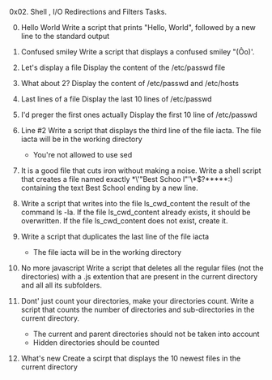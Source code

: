 0x02. Shell , I/O Redirections and Filters
Tasks.

0. Hello World
   Write a script that prints "Hello, World", followed by a new line to      the standard output

1. Confused smiley
   Write a script that displays a confused smiley "(Ôo)'.

2. Let's display a file
   Display the content of the /etc/passwd file

3. What about 2?
   Display the content of /etc/passwd and /etc/hosts

4. Last lines of a file
   Display the last 10 lines of /etc/passwd

5. I'd preger the first ones actually
   Display the first 10 line of /etc/passwd

6. Line #2
   Write a script that displays the third line of the file iacta.
   The file iacta will be in the working directory
   * You're not allowed to use sed

7. It is a good file that cuts iron without making a noise.
   Write a shell script that creates a file named exactly \*\\'"Best Schoo   l"\'\\*$\?\*\*\*\*\*:) containing the text Best School ending by a new    line.

8. Write a script that writes into the file ls_cwd_content the result of     the command ls -la. If the file ls_cwd_content already exists, it         should be overwritten. If the file ls_cwd_content does not exist,         create it.

9. Write a script that duplicates the last line of the file iacta
   * The file iacta will be in the working directory

10. No more javascript
   Write a script that deletes all the regular files (not the directories)   with a .js extention that are present in the current directory and all
   all its subfolders.

11. Dont' just count your directories, make your directories count.
    Write a script that counts the number of directories and                  sub-directories in the current directory.
    * The current and parent directories should not be taken into account
    * Hidden directories should be counted

12. What's new
    Create a scirpt that displays the 10 newest files in the current          directory
